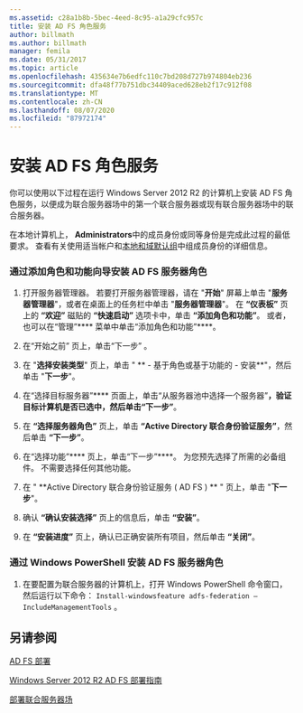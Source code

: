 ```yaml
---
ms.assetid: c28a1b8b-5bec-4eed-8c95-a1a29cfc957c
title: 安装 AD FS 角色服务
author: billmath
ms.author: billmath
manager: femila
ms.date: 05/31/2017
ms.topic: article
ms.openlocfilehash: 435634e7b6edfc110c7bd208d727b974804eb236
ms.sourcegitcommit: dfa48f77b751dbc34409aced628eb2f17c912f08
ms.translationtype: MT
ms.contentlocale: zh-CN
ms.lasthandoff: 08/07/2020
ms.locfileid: "87972174"
---
```

# <a name="install-the-ad-fs-role-service"></a>安装 AD FS 角色服务

你可以使用以下过程在运行 Windows Server 2012 R2 的计算机上安装 AD FS 角色服务，以便成为联合服务器场中的第一个联合服务器或现有联合服务器场中的联合服务器。

在本地计算机上， **Administrators**中的成员身份或同等身份是完成此过程的最低要求。  查看有关使用适当帐户和[本地和域默认组](https://go.microsoft.com/fwlink/?LinkId=83477)中组成员身份的详细信息。

### <a name="to-install-the-ad-fs-server-role-via-the-add-roles-and-features-wizard"></a>通过添加角色和功能向导安装 AD FS 服务器角色

1.  打开服务器管理器。 若要打开服务器管理器，请在 "**开始**" 屏幕上单击 "**服务器管理器**"，或者在桌面上的任务栏中单击 "**服务器管理器**"。 在 **“仪表板”** 页上的 **“欢迎”** 磁贴的 **“快速启动”** 选项卡中，单击 **“添加角色和功能”**。 或者，也可以在“管理”**** 菜单中单击“添加角色和功能”****。

2.  在“开始之前”  页上，单击“下一步”  。

3.  在 "**选择安装类型**" 页上，单击 " ** \- 基于角色或基于功能的 \- 安装**"，然后单击 "**下一步**"。

4.  在“选择目标服务器”**** 页面上，单击“从服务器池中选择一个服务器”****，验证目标计算机是否已选中，然后单击“下一步”****。

5.  在 **“选择服务器角色”** 页上，单击 **“Active Directory 联合身份验证服务”**，然后单击 **“下一步”**。

6.  在“选择功能”**** 页上，单击“下一步”****。 为您预先选择了所需的必备组件。 不需要选择任何其他功能。

7.  在 " **Active Directory 联合身份验证服务 \( AD FS \) ** " 页上，单击 "**下一步**"。

8.  确认 **“确认安装选择”** 页上的信息后，单击 **“安装”**。

9. 在 **“安装进度”** 页上，确认已正确安装所有项目，然后单击 **“关闭”**。

### <a name="to-install-the-ad-fs-server-role-via-windows-powershell"></a>通过 Windows PowerShell 安装 AD FS 服务器角色

1.  在要配置为联合服务器的计算机上，打开 Windows PowerShell 命令窗口，然后运行以下命令： `Install-windowsfeature adfs-federation –IncludeManagementTools` 。

## <a name="see-also"></a>另请参阅

[AD FS 部署](../../ad-fs/AD-FS-Deployment.md)

[Windows Server 2012 R2 AD FS 部署指南](../../ad-fs/deployment/Windows-Server-2012-R2-AD-FS-Deployment-Guide.md)

[部署联合服务器场](../../ad-fs/deployment/Deploying-a-Federation-Server-Farm.md)


